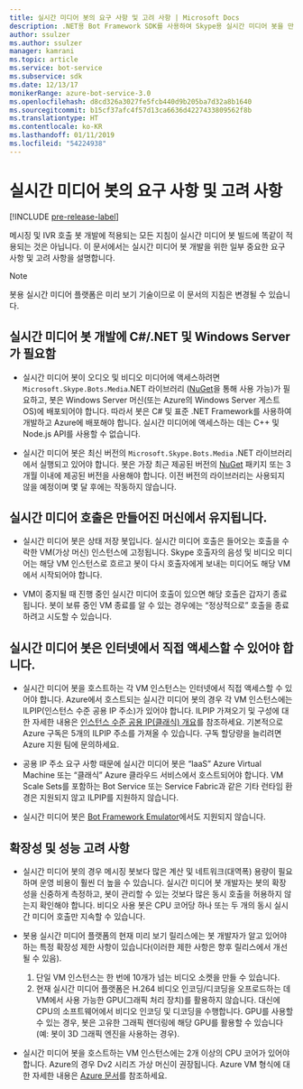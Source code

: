 ```yaml
---
title: 실시간 미디어 봇의 요구 사항 및 고려 사항 | Microsoft Docs
description: .NET용 Bot Framework SDK를 사용하여 Skype용 실시간 미디어 봇을 만드는 작업에 관련된 중요한 요구 사항과 고려 사항을 살펴봅니다.
author: ssulzer
ms.author: ssulzer
manager: kamrani
ms.topic: article
ms.service: bot-service
ms.subservice: sdk
ms.date: 12/13/17
monikerRange: azure-bot-service-3.0
ms.openlocfilehash: d8cd326a3027fe5fcb440d9b205ba7d32a8b1640
ms.sourcegitcommit: b15cf37afc4f57d13ca6636d4227433809562f8b
ms.translationtype: HT
ms.contentlocale: ko-KR
ms.lasthandoff: 01/11/2019
ms.locfileid: "54224938"
---
```

# <a name="requirements-and-considerations-for-real-time-media-bots"></a>실시간 미디어 봇의 요구 사항 및 고려 사항

[!INCLUDE [pre-release-label](../includes/pre-release-label-v3.md)]

메시징 및 IVR 호출 봇 개발에 적용되는 모든 지침이 실시간 미디어 봇 빌드에 똑같이 적용되는 것은 아닙니다. 이 문서에서는 실시간 미디어 봇 개발을 위한 일부 중요한 요구 사항 및 고려 사항을 설명합니다. 

> [!NOTE]
> 봇용 실시간 미디어 플랫폼은 미리 보기 기술이므로 이 문서의 지침은 변경될 수 있습니다.

## <a name="real-time-media-bot-development-requires-cnet-and-windows-server"></a>실시간 미디어 봇 개발에 C#/.NET 및 Windows Server가 필요함

- 실시간 미디어 봇이 오디오 및 비디오 미디어에 액세스하려면 `Microsoft.Skype.Bots.Media`.NET 라이브러리 (<a href="https://www.nuget.org/" target="_blank">NuGet</a>을 통해 사용 가능)가 필요하고, 봇은 Windows Server 머신(또는 Azure의 Windows Server 게스트 OS)에 배포되어야 합니다. 따라서 봇은 C# 및 표준 .NET Framework를 사용하여 개발하고 Azure에 배포해야 합니다. 실시간 미디어에 액세스하는 데는 C++ 및 Node.js API를 사용할 수 없습니다.

- 실시간 미디어 봇은 최신 버전의 `Microsoft.Skype.Bots.Media` .NET 라이브러리에서 실행되고 있어야 합니다. 봇은 가장 최근 제공된 버전의 <a href="https://www.nuget.org/" target="_blank">NuGet</a> 패키지 또는 3개월 이내에 제공된 버전을 사용해야 합니다. 이전 버전의 라이브러리는 사용되지 않을 예정이며 몇 달 후에는 작동하지 않습니다.

## <a name="real-time-media-calls-stay-on-the-machine-where-they-were-created"></a>실시간 미디어 호출은 만들어진 머신에서 유지됩니다.

- 실시간 미디어 봇은 상태 저장 봇입니다. 실시간 미디어 호출은 들어오는 호출을 수락한 VM(가상 머신) 인스턴스에 고정됩니다. Skype 호출자의 음성 및 비디오 미디어는 해당 VM 인스턴스로 흐르고 봇이 다시 호출자에게 보내는 미디어도 해당 VM에서 시작되어야 합니다.

- VM이 중지될 때 진행 중인 실시간 미디어 호출이 있으면 해당 호출은 갑자기 종료됩니다. 봇이 보류 중인 VM 종료를 알 수 있는 경우에는 “정상적으로” 호출을 종료하려고 시도할 수 있습니다.

## <a name="real-time-media-bots-must-be-directly-accessible-on-the-internet"></a>실시간 미디어 봇은 인터넷에서 직접 액세스할 수 있어야 합니다.

- 실시간 미디어 봇을 호스트하는 각 VM 인스턴스는 인터넷에서 직접 액세스할 수 있어야 합니다. Azure에서 호스트되는 실시간 미디어 봇의 경우 각 VM 인스턴스에는 ILPIP(인스턴스 수준 공용 IP 주소)가 있어야 합니다. ILPIP 가져오기 및 구성에 대한 자세한 내용은 <a href="/azure/virtual-network/virtual-networks-instance-level-public-ip" target="_blank">인스턴스 수준 공용 IP(클래식) 개요</a>를 참조하세요. 기본적으로 Azure 구독은 5개의 ILPIP 주소를 가져올 수 있습니다. 구독 할당량을 늘리려면 Azure 지원 팀에 문의하세요.

- 공용 IP 주소 요구 사항 때문에 실시간 미디어 봇은 “IaaS” Azure Virtual Machine 또는 “클래식” Azure 클라우드 서비스에서 호스트되어야 합니다. VM Scale Sets를 포함하는 Bot Service 또는 Service Fabric과 같은 기타 런타임 환경은 지원되지 않고 ILPIP를 지원하지 않습니다.

- 실시간 미디어 봇은 [Bot Framework Emulator](../bot-service-debug-emulator.md)에서도 지원되지 않습니다.

## <a name="scalability-and-performance-considerations"></a>확장성 및 성능 고려 사항

- 실시간 미디어 봇의 경우 메시징 봇보다 많은 계산 및 네트워크(대역폭) 용량이 필요하며 운영 비용이 훨씬 더 높을 수 있습니다. 실시간 미디어 봇 개발자는 봇의 확장성을 신중하게 측정하고, 봇이 관리할 수 있는 것보다 많은 동시 호출을 허용하지 않는지 확인해야 합니다. 비디오 사용 봇은 CPU 코어당 하나 또는 두 개의 동시 실시간 미디어 호출만 지속할 수 있습니다.

- 봇용 실시간 미디어 플랫폼의 현재 미리 보기 릴리스에는 봇 개발자가 알고 있어야 하는 특정 확장성 제한 사항이 있습니다(이러한 제한 사항은 향후 릴리스에서 개선될 수 있음). 
  1. 단일 VM 인스턴스는 한 번에 10개가 넘는 비디오 소켓을 만들 수 있습니다.
  2. 현재 실시간 미디어 플랫폼은 H.264 비디오 인코딩/디코딩을 오프로드하는 데 VM에서 사용 가능한 GPU(그래픽 처리 장치)를 활용하지 않습니다. 대신에 CPU의 소프트웨어에서 비디오 인코딩 및 디코딩을 수행합니다. GPU를 사용할 수 있는 경우, 봇은 고유한 그래픽 렌더링에 해당 GPU를 활용할 수 있습니다(예: 봇이 3D 그래픽 엔진을 사용하는 경우).

- 실시간 미디어 봇을 호스트하는 VM 인스턴스에는 2개 이상의 CPU 코어가 있어야 합니다. Azure의 경우 Dv2 시리즈 가상 머신이 권장됩니다. Azure VM 형식에 대한 자세한 내용은 <a href="/azure/virtual-machines/windows/sizes-general" target="_blank">Azure 문서</a>를 참조하세요. 
